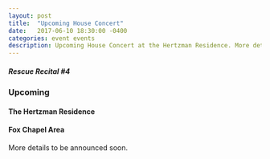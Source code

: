 ```yaml
---
layout: post
title:  "Upcoming House Concert"
date:   2017-06-10 18:30:00 -0400
categories: event events
description: Upcoming House Concert at the Hertzman Residence. More details to be announced soon.  
---
```


##### Rescue Recital  #4
### Upcoming
#### The Hertzman Residence
#### Fox Chapel Area

More details to be announced soon.  